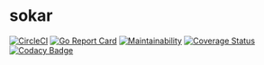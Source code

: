 # sokar

[![CircleCI](https://circleci.com/gh/ThomasObenaus/sokar.svg?style=svg)](https://circleci.com/gh/ThomasObenaus/sokar) [![Go Report Card](https://goreportcard.com/badge/github.com/ThomasObenaus/sokar)](https://goreportcard.com/report/github.com/ThomasObenaus/sokar) [![Maintainability](https://api.codeclimate.com/v1/badges/56824372d45781170a68/maintainability)](https://codeclimate.com/github/ThomasObenaus/sokar/maintainability) [![Coverage Status](https://coveralls.io/repos/github/ThomasObenaus/sokar/badge.svg?branch=master)](https://coveralls.io/github/ThomasObenaus/sokar?branch=master)
[![Codacy Badge](https://api.codacy.com/project/badge/Grade/386a2399a7c742f4a23cde85f2b6b2a0)](https://app.codacy.com/app/obenaus.thomas/sokar?utm_source=github.com&utm_medium=referral&utm_content=ThomasObenaus/sokar&utm_campaign=Badge_Grade_Dashboard)
